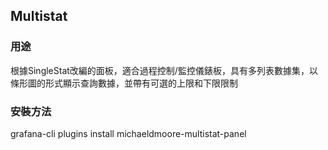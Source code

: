 ## Multistat
    
### 用途
根據SingleStat改編的面板，適合過程控制/監控儀錶板，具有多列表數據集，以條形圖的形式顯示查詢數據，並帶有可選的上限和下限限制
    
### 安裝方法
grafana-cli plugins install michaeldmoore-multistat-panel
